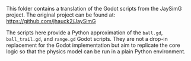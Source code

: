 This folder contains a translation of the Godot scripts from the JaySimG project.
The original project can be found at: https://github.com/jhauck2/JaySimG

The scripts here provide a Python approximation of the `ball.gd`, `ball_trail.gd`,
and `range.gd` Godot scripts. They are not a drop-in replacement for the Godot
implementation but aim to replicate the core logic so that the physics model can
be run in a plain Python environment.
